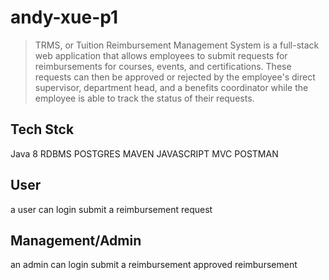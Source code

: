 # andy-xue-p1
> TRMS, or Tuition Reimbursement Management System is a full-stack web application that allows employees to submit requests for reimbursements for courses, events, and certifications. These requests can then be approved or rejected by the employee's direct supervisor, department head, and a benefits coordinator while the employee is able to track the status of their requests.

## Tech Stck
Java 8
RDBMS
POSTGRES
MAVEN
JAVASCRIPT
MVC
POSTMAN

## User
a user can login
submit a reimbursement request

## Management/Admin
an admin can login
submit a reimbursement
approved reimbursement
